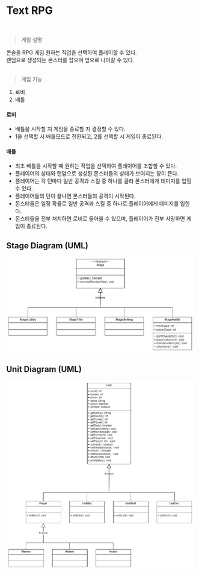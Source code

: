 # Text RPG
<br>

> 게임 설명
> 
콘솔을 RPG 게임
원하는 직업을 선택하여 플레이할 수 있다.<br> 
랜덤으로 생성되는 몬스터를 잡으며 앞으로 나아갈 수 있다. <br><br>
> 게임 기능
1. 로비
2. 배틀

#### 로비
* 배틀을 시작할 지 게임을 종료할 지 결정할 수 있다.
* 1을 선택할 시 배틀모드로 전환되고, 2를 선택할 시 게임이 종료된다.

#### 배틀
* 최초 배틀을 시작할 때 원하는 직업을 선택하여 플레이어를 조합할 수 있다.
* 플레이어의 상태와 랜덤으로 생성된 몬스터들의 상태가 보여지는 창이 뜬다.
* 플레이어는 각 턴마다 일반 공격과 스킬 중 하나를 골라 몬스터에게 데미지를 입힐 수 있다.
* 플레이어들의 턴이 끝나면 몬스터들의 공격이 시작된다.
* 몬스터들은 일정 확률로 일반 공격과 스킬 중 하나로 플레이어에게 데미지를 입힌다.
* 몬스터들을 전부 처치하면 로비로 돌아올 수 있으며, 플레이어가 전부 사망하면 게임이 종료된다.

## Stage Diagram (UML)
<!-- <img src="images/boardSystem.jpg" width="300"> -->
<img src="images/polyGameStage.jpg" width="500"> <br>
## Unit Diagram (UML)
<img src="images/polyGameUnit.jpg" width="500"> <br>

<!-- 
## DEMO
<img src="images/boardGif.gif" width="400"> <br><br>
-->

